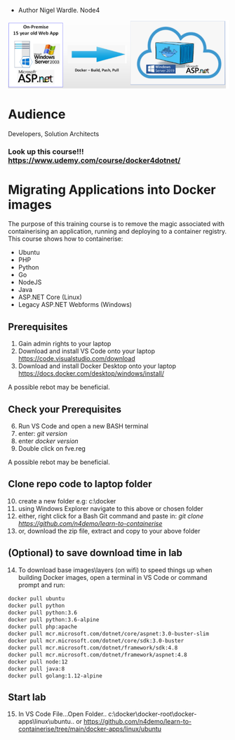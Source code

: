 - Author Nigel Wardle. Node4

 ![Docker.](media/asp.png "Docker") 

# Audience
Developers, Solution Architects

### Look up this course!!! https://www.udemy.com/course/docker4dotnet/

# Migrating Applications into Docker images
The purpose of this training course is to remove the magic associated with containerising an application, running and deploying to a container registry.
This course shows how to containerise:

- Ubuntu
- PHP
- Python
- Go
- NodeJS
- Java
- ASP.NET Core (Linux)
- Legacy ASP.NET Webforms (Windows)

## Prerequisites

1. Gain admin rights to your laptop
2. Download and install VS Code onto your laptop  https://code.visualstudio.com/download
3. Download and install Docker Desktop onto your laptop https://docs.docker.com/desktop/windows/install/ 

A possible rebot may be beneficial.  

## Check your Prerequisites

6. Run VS Code and open a new BASH terminal
7. enter: *git version*  
8. enter  *docker version* 
9. Double click on fve.reg  

A possible rebot may be beneficial. 

## Clone repo code to laptop folder 
10. create a new folder e.g: c:\docker
11. using Windows Explorer navigate to this above or chosen folder
12. either, right click for a Bash Git command and paste in: *git clone https://github.com/n4demo/learn-to-containerise*
13. or, download the zip file, extract and copy to your above folder

## (Optional) to save download time in lab
14. To download base images\layers (on wifi) to speed things up when building Docker images, open a terminal in VS Code or command prompt and run:

```
docker pull ubuntu  
docker pull python  
docker pull python:3.6  
docker pull python:3.6-alpine  
docker pull php:apache  
docker pull mcr.microsoft.com/dotnet/core/aspnet:3.0-buster-slim  
docker pull mcr.microsoft.com/dotnet/core/sdk:3.0-buster  
docker pull mcr.microsoft.com/dotnet/framework/sdk:4.8
docker pull mcr.microsoft.com/dotnet/framework/aspnet:4.8  
docker pull node:12
docker pull java:8
docker pull golang:1.12-alpine
```

## Start lab
15. In VS Code File...Open Folder.. c:\docker\docker-root\docker-apps\linux\ubuntu..  or
https://github.com/n4demo/learn-to-containerise/tree/main/docker-apps/linux/ubuntu




